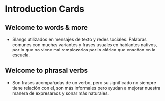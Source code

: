 # Introduction Cards
## Welcome to words & more
- Slangs utilizados en mensajes de texto y redes sociales. Palabras comunes con muchas variantes y frases usuales en hablantes nativos, por lo que no viene mal remplazarlas por lo clásico que enseñan en la escuela.
## Welcome to phrasal verbs
- Son frases acompañadas de un verbo, pero su significado no siempre tiene relación con el, son más informales pero ayudan a mejorar nuestra manera de expresarnos y sonar más naturales.
